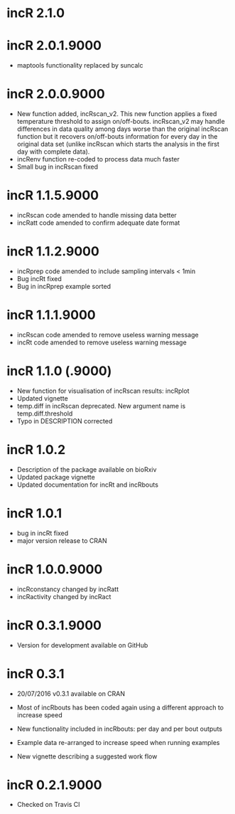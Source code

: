 # incR 2.1.0

# incR 2.0.1.9000
* maptools functionality replaced by suncalc

# incR 2.0.0.9000
* New function added, incRscan_v2. This new function applies a fixed temperature threshold to assign on/off-bouts. incRscan_v2 may handle differences in data quality among days worse than the original incRscan function but it recovers on/off-bouts information for every day in the original data set (unlike incRscan which starts the analysis in the first day with complete data).
* incRenv function re-coded to process data much faster
* Small bug in incRscan fixed

# incR 1.1.5.9000
* incRscan code amended to handle missing data better
* incRatt code amended to confirm adequate date format

# incR 1.1.2.9000
* incRprep code amended to include sampling intervals < 1min
* Bug incRt fixed
* Bug in incRprep example sorted

# incR 1.1.1.9000
* incRscan code amended to remove useless warning message
* incRt code amended to remove useless warning message

# incR 1.1.0 (.9000)
* New function for visualisation of incRscan results: incRplot
* Updated vignette
* temp.diff in incRscan deprecated. New argument name is temp.diff.threshold
* Typo in DESCRIPTION corrected

# incR 1.0.2
* Description of the package available on bioRxiv
* Updated package vignette
* Updated documentation for incRt and incRbouts


# incR 1.0.1
* bug in incRt fixed
* major version release to CRAN

# incR 1.0.0.9000
* incRconstancy changed by incRatt
* incRactivity changed by incRact

# incR 0.3.1.9000
* Version for development available on GitHub

# incR 0.3.1
* 20/07/2016 v0.3.1 available on CRAN

* Most of incRbouts has been coded again using a different approach to increase speed
* New functionality included in incRbouts: per day and per bout outputs
* Example data re-arranged to increase speed when running examples
* New vignette describing a suggested work flow

# incR 0.2.1.9000
* Checked on Travis CI



